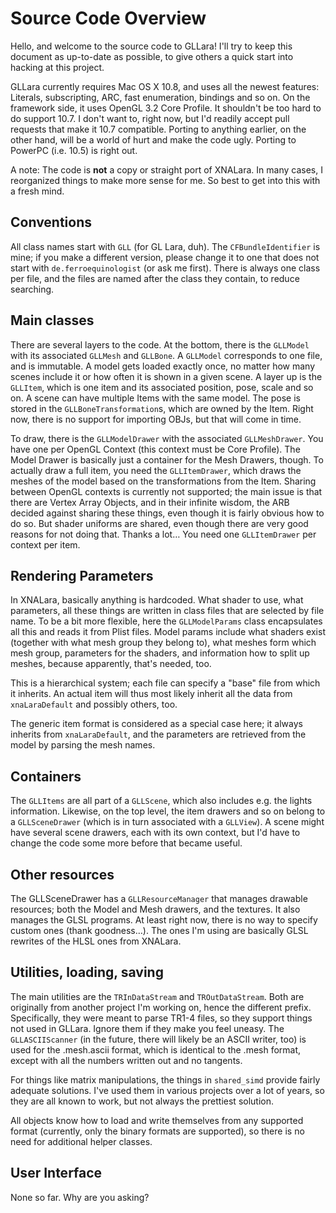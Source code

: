 Source Code Overview
====================

Hello, and welcome to the source code to GLLara! I'll try to keep this document as up-to-date as possible, to give others a quick start into hacking at this project.

GLLara currently requires Mac OS X 10.8, and uses all the newest features: Literals, subscripting, ARC, fast enumeration, bindings and so on. On the framework side, it uses OpenGL 3.2 Core Profile. It shouldn't be too hard to do support 10.7. I don't want to, right now, but I'd readily accept pull requests that make it 10.7 compatible. Porting to anything earlier, on the other hand, will be a world of hurt and make the code ugly. Porting to PowerPC (i.e. 10.5) is right out.

A note: The code is **not** a copy or straight port of XNALara. In many cases, I reorganized things to make more sense for me. So best to get into this with a fresh mind.

Conventions
-----------

All class names start with `GLL` (for GL Lara, duh). The `CFBundleIdentifier` is mine; if you make a  different version, please change it to one that does not start with `de.ferroequinologist` (or ask me first). There is always one class per file, and the files are named after the class they contain, to reduce searching.

Main classes
------------

There are several layers to the code. At the bottom, there is the `GLLModel` with its associated `GLLMesh` and `GLLBone`. A `GLLModel` corresponds to one file, and is immutable. A model gets loaded exactly once, no matter how many scenes include it or how often it is shown in a given scene. A layer up is the `GLLItem`, which is one item and its associated position, pose, scale and so on. A scene can have multiple Items with the same model. The pose is stored in the `GLLBoneTransformation`s, which are owned by the Item. Right now, there is no support for importing OBJs, but that will come in time.

To draw, there is the `GLLModelDrawer` with the associated `GLLMeshDrawer`. You have one per OpenGL Context (this context must be Core Profile). The Model Drawer is basically just a container for the Mesh Drawers, though. To actually draw a full item, you need the `GLLItemDrawer`, which draws the meshes of the model based on the transformations from the Item. Sharing between OpenGL contexts is currently not supported; the main issue is that there are Vertex Array Objects, and in their infinite wisdom, the ARB decided against sharing these things, even though it is fairly obvious how to do so. But shader uniforms are shared, even though there are very good reasons for not doing that. Thanks a lot… You need one `GLLItemDrawer` per context per item.

Rendering Parameters
--------------------

In XNALara, basically anything is hardcoded. What shader to use, what parameters, all these things are written in class files that are selected by file name. To be a bit more flexible, here the `GLLModelParams` class encapsulates all this and reads it from Plist files. Model params include what shaders exist (together with what mesh group they belong to), what meshes form which mesh group, parameters for the shaders, and information how to split up meshes, because apparently, that's needed, too.

This is a hierarchical system; each file can specify a "base" file from which it inherits. An actual item will thus most likely inherit all the data from `xnaLaraDefault` and possibly others, too.

The generic item format is considered as a special case here; it always inherits from `xnaLaraDefault`, and the parameters are retrieved from the model by parsing the mesh names.

Containers
----------

The `GLLItems` are all part of a `GLLScene`, which also includes e.g. the lights information. Likewise, on the top level, the item drawers and so on belong to a `GLLSceneDrawer` (which is in turn associated with a `GLLView`). A scene might have several scene drawers, each with its own context, but I'd have to change the code some more before that became useful.

Other resources
---------------

The GLLSceneDrawer has a `GLLResourceManager` that manages drawable resources; both the Model and Mesh drawers, and the textures. It also manages the GLSL programs. At least right now, there is no way to specify custom ones (thank goodness…). The ones I'm using are basically GLSL rewrites of the HLSL ones from XNALara.

Utilities, loading, saving
--------------------------

The main utilities are the `TRInDataStream` and `TROutDataStream`. Both are originally from another project I'm working on, hence the different prefix. Specifically, they were meant to parse TR1-4 files, so they support things not used in GLLara. Ignore them if they make you feel uneasy. The `GLLASCIIScanner` (in the future, there will likely be an ASCII writer, too) is used for the .mesh.ascii format, which is identical to the .mesh format, except with all the numbers written out and no tangents. 

For things like matrix manipulations, the things in `shared_simd` provide fairly adequate solutions. I've used them in various projects over a lot of years, so they are all known to work, but not always the prettiest solution.

All objects know how to load and write themselves from any supported format (currently, only the binary formats are supported), so there is no need for additional helper classes.

User Interface
--------------

None so far. Why are you asking?
